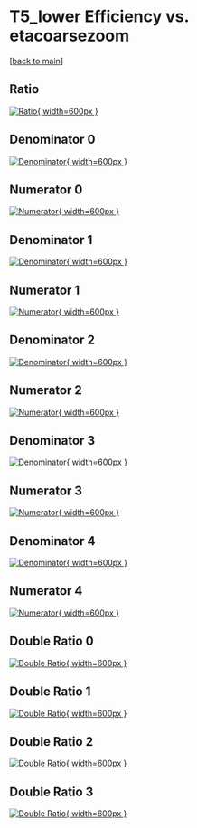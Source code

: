 # T5_lower Efficiency vs. etacoarsezoom

[[back to main](./)]



## Ratio

[![Ratio](../mtv/var/T5_lower_loweta_0_-1_eff_etacoarsezoom.png){ width=600px }](../mtv/var/T5_lower_loweta_0_-1_eff_etacoarsezoom.pdf)

## Denominator 0

[![Denominator](../mtv/den/T5_lower_loweta_0_-1_eff_etacoarsezoom_den0.png){ width=600px }](../mtv/den/T5_lower_loweta_0_-1_eff_etacoarsezoom_den0.pdf)

## Numerator 0

[![Numerator](../mtv/num/T5_lower_loweta_0_-1_eff_etacoarsezoom_num0.png){ width=600px }](../mtv/num/T5_lower_loweta_0_-1_eff_etacoarsezoom_num0.pdf)

## Denominator 1

[![Denominator](../mtv/den/T5_lower_loweta_0_-1_eff_etacoarsezoom_den1.png){ width=600px }](../mtv/den/T5_lower_loweta_0_-1_eff_etacoarsezoom_den1.pdf)

## Numerator 1

[![Numerator](../mtv/num/T5_lower_loweta_0_-1_eff_etacoarsezoom_num1.png){ width=600px }](../mtv/num/T5_lower_loweta_0_-1_eff_etacoarsezoom_num1.pdf)

## Denominator 2

[![Denominator](../mtv/den/T5_lower_loweta_0_-1_eff_etacoarsezoom_den2.png){ width=600px }](../mtv/den/T5_lower_loweta_0_-1_eff_etacoarsezoom_den2.pdf)

## Numerator 2

[![Numerator](../mtv/num/T5_lower_loweta_0_-1_eff_etacoarsezoom_num2.png){ width=600px }](../mtv/num/T5_lower_loweta_0_-1_eff_etacoarsezoom_num2.pdf)

## Denominator 3

[![Denominator](../mtv/den/T5_lower_loweta_0_-1_eff_etacoarsezoom_den3.png){ width=600px }](../mtv/den/T5_lower_loweta_0_-1_eff_etacoarsezoom_den3.pdf)

## Numerator 3

[![Numerator](../mtv/num/T5_lower_loweta_0_-1_eff_etacoarsezoom_num3.png){ width=600px }](../mtv/num/T5_lower_loweta_0_-1_eff_etacoarsezoom_num3.pdf)

## Denominator 4

[![Denominator](../mtv/den/T5_lower_loweta_0_-1_eff_etacoarsezoom_den4.png){ width=600px }](../mtv/den/T5_lower_loweta_0_-1_eff_etacoarsezoom_den4.pdf)

## Numerator 4

[![Numerator](../mtv/num/T5_lower_loweta_0_-1_eff_etacoarsezoom_num4.png){ width=600px }](../mtv/num/T5_lower_loweta_0_-1_eff_etacoarsezoom_num4.pdf)

## Double Ratio 0

[![Double Ratio](../mtv/ratio/T5_lower_loweta_0_-1_eff_etacoarsezoom_ratio0.png){ width=600px }](../mtv/ratio/T5_lower_loweta_0_-1_eff_etacoarsezoom_ratio0.pdf)

## Double Ratio 1

[![Double Ratio](../mtv/ratio/T5_lower_loweta_0_-1_eff_etacoarsezoom_ratio1.png){ width=600px }](../mtv/ratio/T5_lower_loweta_0_-1_eff_etacoarsezoom_ratio1.pdf)

## Double Ratio 2

[![Double Ratio](../mtv/ratio/T5_lower_loweta_0_-1_eff_etacoarsezoom_ratio2.png){ width=600px }](../mtv/ratio/T5_lower_loweta_0_-1_eff_etacoarsezoom_ratio2.pdf)

## Double Ratio 3

[![Double Ratio](../mtv/ratio/T5_lower_loweta_0_-1_eff_etacoarsezoom_ratio3.png){ width=600px }](../mtv/ratio/T5_lower_loweta_0_-1_eff_etacoarsezoom_ratio3.pdf)

